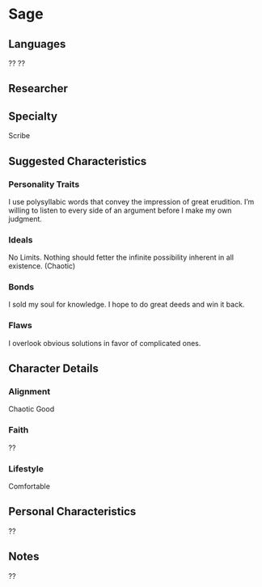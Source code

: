 # Sage
## Languages 
??
??
## Researcher

## Specialty
Scribe
## Suggested Characteristics
### Personality Traits 
I use polysyllabic words that convey the impression of great erudition.
I’m willing to listen to every side of an argument before I make my own judgment.
### Ideals 
No Limits. Nothing should fetter the infinite possibility inherent in all existence. (Chaotic)
### Bonds
I sold my soul for knowledge. I hope to do great deeds and win it back.
### Flaws
I overlook obvious solutions in favor of complicated ones.
## Character Details
### Alignment 
Chaotic Good
### Faith
??
### Lifestyle 
Comfortable
## Personal Characteristics
??
## Notes
??